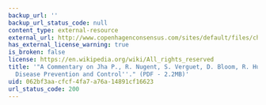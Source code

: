 ```yaml
---
backup_url: ''
backup_url_status_code: null
content_type: external-resource
external_url: http://www.copenhagenconsensus.com/sites/default/files/chronicdisease.pdf
has_external_license_warning: true
is_broken: false
license: https://en.wikipedia.org/wiki/All_rights_reserved
title: '"A Commentary on Jha P., R. Nugent, S. Verguet, D. Bloom, R. Hum ''Chronic
  Disease Prevention and Control''." (PDF - 2.2MB)'
uid: 062bf3aa-cfcf-4fa7-a76a-14891cf16623
url_status_code: 200
---
```


